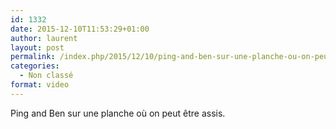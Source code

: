 ```yaml
---
id: 1332
date: 2015-12-10T11:53:29+01:00
author: laurent
layout: post
permalink: /index.php/2015/12/10/ping-and-ben-sur-une-planche-ou-on-peut-etre/
categories:
  - Non classé
format: video
---
```

Ping and Ben sur une planche où on peut être assis.